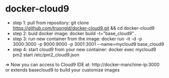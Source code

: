 # docker-cloud9

- step 1: pull from repository: git clone https://github.com/truongld/docker-cloud9.git && cd docker-cloud9
- step 2: buid docker image: docker build -t="base_cloud9" .
- step 3: run new container from the image: docker run -it -d -p 3000:3000 -p 9000:9000 -p 3001:3001 --name=mycloud9 base_cloud9
- step 4: start cloud9 from your new container: docker exec mycloud9 pm2 start /etc/pm2_cloud9.json


=> Now you can access to Cloud9 IDE at: http://docker-manchine-ip:3000
or extends basecloud9 to build your customize images
